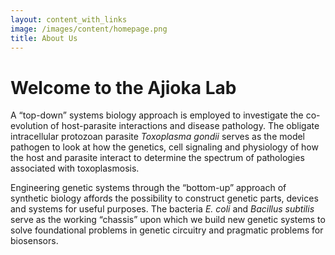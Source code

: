 ```yaml
---
layout: content_with_links
image: /images/content/homepage.png
title: About Us
---
```


Welcome to the Ajioka Lab
=========================

A “top-down” systems biology approach is employed to investigate the co-evolution of 
host-parasite interactions and disease pathology.  The obligate intracellular protozoan 
parasite _Toxoplasma gondii_ serves as the model pathogen to look at how the genetics, cell 
signaling and physiology of how the host and parasite interact to determine the spectrum 
of pathologies associated with toxoplasmosis.

Engineering genetic systems through the “bottom-up” approach of synthetic biology affords 
the possibility to construct genetic parts, devices and systems for useful purposes. The 
bacteria _E. coli_ and _Bacillus subtilis_ serve as the working “chassis” upon which we build 
new genetic systems to solve foundational problems in genetic circuitry and pragmatic 
problems for biosensors.
